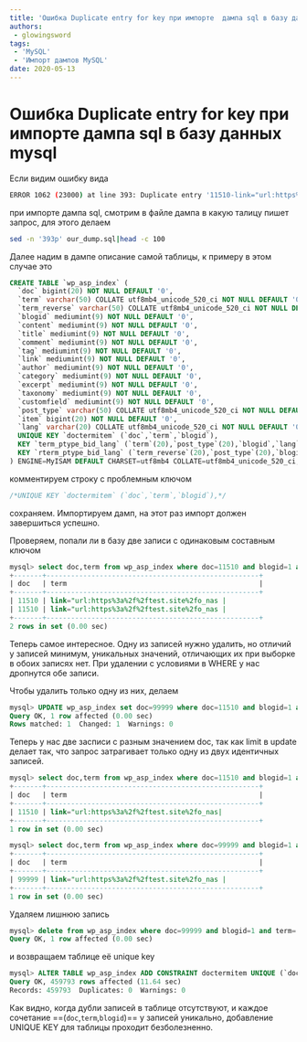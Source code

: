 ```yaml
---
title: 'Ошибка Duplicate entry for key при импорте  дампа sql в базу данных mysql'
authors: 
 - glowingsword
tags:
 - 'MySQL'
 - 'Импорт дампов MySQL'
date: 2020-05-13
---
```


# Ошибка Duplicate entry for key при импорте  дампа sql в базу данных mysql

Если видим ошибку вида 

``` bash
ERROR 1062 (23000) at line 393: Duplicate entry '11510-link="url:https%3a%2f%2ftest.site%2fo_nas-1' for key 'doctermitem'
```

при импорте дампа sql, смотрим в файле дампа в какую талицу пишет запрос, для этого делаем 

``` bash
sed -n '393p' our_dump.sql|head -c 100
```

Далее надим в дампе описание самой таблицы, к примеру в этом случае это 

``` sql
CREATE TABLE `wp_asp_index` (
  `doc` bigint(20) NOT NULL DEFAULT '0',
  `term` varchar(50) COLLATE utf8mb4_unicode_520_ci NOT NULL DEFAULT '0',
  `term_reverse` varchar(50) COLLATE utf8mb4_unicode_520_ci NOT NULL DEFAULT '0',
  `blogid` mediumint(9) NOT NULL DEFAULT '0',
  `content` mediumint(9) NOT NULL DEFAULT '0',
  `title` mediumint(9) NOT NULL DEFAULT '0',
  `comment` mediumint(9) NOT NULL DEFAULT '0',
  `tag` mediumint(9) NOT NULL DEFAULT '0',
  `link` mediumint(9) NOT NULL DEFAULT '0',
  `author` mediumint(9) NOT NULL DEFAULT '0',
  `category` mediumint(9) NOT NULL DEFAULT '0',
  `excerpt` mediumint(9) NOT NULL DEFAULT '0',
  `taxonomy` mediumint(9) NOT NULL DEFAULT '0',
  `customfield` mediumint(9) NOT NULL DEFAULT '0',
  `post_type` varchar(50) COLLATE utf8mb4_unicode_520_ci NOT NULL DEFAULT 'post',
  `item` bigint(20) NOT NULL DEFAULT '0',
  `lang` varchar(20) COLLATE utf8mb4_unicode_520_ci NOT NULL DEFAULT '0',
  UNIQUE KEY `doctermitem` (`doc`,`term`,`blogid`),
  KEY `term_ptype_bid_lang` (`term`(20),`post_type`(20),`blogid`,`lang`(10)),
  KEY `rterm_ptype_bid_lang` (`term_reverse`(20),`post_type`(20),`blogid`,`lang`(10))
) ENGINE=MyISAM DEFAULT CHARSET=utf8mb4 COLLATE=utf8mb4_unicode_520_ci;
```

комментируем строку с проблемным ключом
``` sql
/*UNIQUE KEY `doctermitem` (`doc`,`term`,`blogid`),*/
```

сохраняем. Импортируем дамп, на этот раз импорт должен завершиться успешно.

Проверяем, попали ли в базу две записи с одинаковым составным ключом
``` sql
mysql> select doc,term from wp_asp_index where doc=11510 and blogid=1 and term='link="url:https%3a%2f%2ftest.site%2fo_nas';
+-------+----------------------------------------------------+
| doc   | term                                               |
+-------+----------------------------------------------------+
| 11510 | link="url:https%3a%2f%2ftest.site%2fo_nas |
| 11510 | link="url:https%3a%2f%2ftest.site%2fo_nas |
+-------+----------------------------------------------------+
2 rows in set (0.00 sec)
```

Теперь самое интересное. Одну из записей нужно удалить, но отличий у записей минимум, уникальных значений, отличающих их при выборке в обоих записях нет. При удалении с условиями в WHERE у нас дропнутся обе записи.

Чтобы удалить только одну из них, делаем 

``` sql
mysql> UPDATE wp_asp_index set doc=99999 where doc=11510 and blogid=1 and term='link="url:https%3a%2f%2ftest.site%2fo_nas' order by doc limit 1;
Query OK, 1 row affected (0.00 sec)
Rows matched: 1  Changed: 1  Warnings: 0
```

Теперь у нас две засписи с разным значением doc, так как limit в update делает так, что запрос затрагивает только одну из двух идентичных записей.

``` sql
mysql> select doc,term from wp_asp_index where doc=11510 and blogid=1 and term='link="url:https%3a%2f%2ftest.site%2fo_nas';
+-------+----------------------------------------------------+
| doc   | term                                               |
+-------+----------------------------------------------------+
| 11510 | link="url:https%3a%2f%2ftest.site%2fo_nas|
+-------+----------------------------------------------------+
1 row in set (0.00 sec)
```
``` sql
mysql> select doc,term from wp_asp_index where doc=99999 and blogid=1 and term='link="url:https%3a%2f%2ftest.site%2fo_nas';
+-------+----------------------------------------------------+
| doc   | term                                               |
+-------+----------------------------------------------------+
| 99999 | link="url:https%3a%2f%2ftest.site%2fo_nas |
+-------+----------------------------------------------------+
1 row in set (0.00 sec)
```

Удаляем лишнюю запись

``` sql
mysql> delete from wp_asp_index where doc=99999 and blogid=1 and term='link="url:https%3a%2f%2ftest.site%2fo_nas';
Query OK, 1 row affected (0.00 sec)
```

и возвращаем таблице её unique key

``` sql
mysql> ALTER TABLE wp_asp_index ADD CONSTRAINT doctermitem UNIQUE (`doc`,`term`,`blogid`);
Query OK, 459793 rows affected (11.64 sec)
Records: 459793  Duplicates: 0  Warnings: 0
```

Как видно, когда дубли записей в таблице отсутствуют, и каждое сочетание ==(`doc`,`term`,`blogid`)== у записей уникально, добавление  UNIQUE KEY для таблицы проходит безболезненно. 